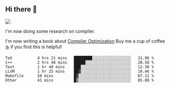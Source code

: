 


<!--
**liusy58/liusy58** is a ✨ _special_ ✨ repository because its `README.md` (this file) appears on your GitHub profile.

Here are some ideas to get you started:

- 🔭 I’m currently working on ...
- 🌱 I’m currently learning ...
- 👯 I’m looking to collaborate on ...
- 🤔 I’m looking for help with ...
- 💬 Ask me about ...
- 📫 How to reach me: ...
- 😄 Pronouns: ...
- ⚡ Fun fact: ...
-->
<!--
![](https://komarev.com/ghpvc/?username=liusy58&color=brightgreen&label=PROFILE+VIEWS)




- 🔭 I’m currently working on my .
- 📫 How to reach me:plz contact me by [email](liusy58@,ail2.sysu.edu.cn) or WeChat(LIUSIYU_58)
- 🏫 I'm an undergraduate in Sun-Yat-sen University majoring in the computer science. Expected to graduate in Spring 2021.
- 👯 I'm now interested in System such as OS, Compiler and Database. 
- 🤔 I’m looking for help with Database System.
-->

## Hi there 👋
![](https://komarev.com/ghpvc/?username=liusy58&color=brightgreen&label=PROFILE+VIEWS)



I'm now doing some research on compiler.

I'm now writing a book about [Compiler Optimization](https://github.com/liusy58/CompilerNotes) Buy me a cup of coffee [☕️](https://user-images.githubusercontent.com/45984215/202376581-4837a283-4812-4063-82bc-cc9c3101d3a5.jpg) if you find this is helpful!


 <!--START_SECTION:waka-->

```text
TeX           4 hrs 21 mins   ████████░░░░░░░░░░░░░░░░░   31.96 %
C++           2 hrs 48 mins   █████░░░░░░░░░░░░░░░░░░░░   20.58 %
Text          1 hr 40 mins    ███░░░░░░░░░░░░░░░░░░░░░░   12.30 %
LLVM          1 hr 25 mins    ██▓░░░░░░░░░░░░░░░░░░░░░░   10.46 %
Makefile      58 mins         █▓░░░░░░░░░░░░░░░░░░░░░░░   07.11 %
Other         41 mins         █▒░░░░░░░░░░░░░░░░░░░░░░░   05.08 %
```

<!--END_SECTION:waka-->
